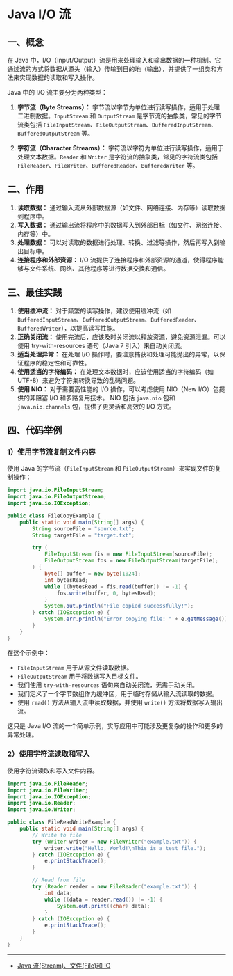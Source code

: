 # Java I/O 流

## 一、概念

在 Java 中，I/O（Input/Output）流是用来处理输入和输出数据的一种机制。它通过流的方式将数据从源头（输入）传输到目的地（输出），并提供了一组类和方法来实现数据的读取和写入操作。

Java 中的 I/O 流主要分为两种类型：

1. **字节流（Byte Streams）：** 字节流以字节为单位进行读写操作，适用于处理二进制数据。`InputStream` 和 `OutputStream` 是字节流的抽象类，常见的字节流类包括 `FileInputStream`、`FileOutputStream`、`BufferedInputStream`、`BufferedOutputStream` 等。

2. **字符流（Character Streams）：** 字符流以字符为单位进行读写操作，适用于处理文本数据。`Reader` 和 `Writer` 是字符流的抽象类，常见的字符流类包括 `FileReader`、`FileWriter`、`BufferedReader`、`BufferedWriter` 等。

## 二、作用

1. **读取数据：** 通过输入流从外部数据源（如文件、网络连接、内存等）读取数据到程序中。
2. **写入数据：** 通过输出流将程序中的数据写入到外部目标（如文件、网络连接、内存等）中。
3. **处理数据：** 可以对读取的数据进行处理、转换、过滤等操作，然后再写入到输出目标中。
4. **连接程序和外部资源：** I/O 流提供了连接程序和外部资源的通道，使得程序能够与文件系统、网络、其他程序等进行数据交换和通信。

## 三、最佳实践

1. **使用缓冲流：** 对于频繁的读写操作，建议使用缓冲流（如 `BufferedInputStream`、`BufferedOutputStream`、`BufferedReader`、`BufferedWriter`），以提高读写性能。
2. **正确关闭流：** 使用完流后，应该及时关闭流以释放资源，避免资源泄漏。可以使用 try-with-resources 语句（Java 7 引入）来自动关闭流。
3. **适当处理异常：** 在处理 I/O 操作时，要注意捕获和处理可能抛出的异常，以保证程序的稳定性和可靠性。
4. **使用适当的字符编码：** 在处理文本数据时，应该使用适当的字符编码（如 UTF-8）来避免字符集转换导致的乱码问题。
5. **使用 NIO：** 对于需要高性能的 I/O 操作，可以考虑使用 NIO（New I/O）包提供的非阻塞 I/O 和多路复用技术。 NIO 包括 `java.nio` 包和 `java.nio.channels` 包，提供了更灵活和高效的 I/O 方式。

## 四、代码举例

### 1）使用字节流复制文件内容

使用 Java 的字节流（`FileInputStream` 和 `FileOutputStream`）来实现文件的复制操作：

```java
import java.io.FileInputStream;
import java.io.FileOutputStream;
import java.io.IOException;

public class FileCopyExample {
    public static void main(String[] args) {
        String sourceFile = "source.txt";
        String targetFile = "target.txt";

        try (
            FileInputStream fis = new FileInputStream(sourceFile);
            FileOutputStream fos = new FileOutputStream(targetFile);
        ) {
            byte[] buffer = new byte[1024];
            int bytesRead;
            while ((bytesRead = fis.read(buffer)) != -1) {
                fos.write(buffer, 0, bytesRead);
            }
            System.out.println("File copied successfully!");
        } catch (IOException e) {
            System.err.println("Error copying file: " + e.getMessage());
        }
    }
}
```

在这个示例中：

- `FileInputStream` 用于从源文件读取数据。
- `FileOutputStream` 用于将数据写入目标文件。
- 我们使用 `try-with-resources` 语句来自动关闭流，无需手动关闭。
- 我们定义了一个字节数组作为缓冲区，用于临时存储从输入流读取的数据。
- 使用 `read()` 方法从输入流中读取数据，并使用 `write()` 方法将数据写入输出流。

这只是 Java I/O 流的一个简单示例，实际应用中可能涉及更复杂的操作和更多的异常处理。

### 2）使用字符流读取和写入

使用字符流读取和写入文件内容。

```java
import java.io.FileReader;
import java.io.FileWriter;
import java.io.IOException;
import java.io.Reader;
import java.io.Writer;

public class FileReadWriteExample {
    public static void main(String[] args) {
        // Write to file
        try (Writer writer = new FileWriter("example.txt")) {
            writer.write("Hello, World!\nThis is a test file.");
        } catch (IOException e) {
            e.printStackTrace();
        }

        // Read from file
        try (Reader reader = new FileReader("example.txt")) {
            int data;
            while ((data = reader.read()) != -1) {
                System.out.print((char) data);
            }
        } catch (IOException e) {
            e.printStackTrace();
        }
    }
}
```

---

- [Java 流(Stream)、文件(File)和 IO](https://www.runoob.com/java/java-files-io.html)
